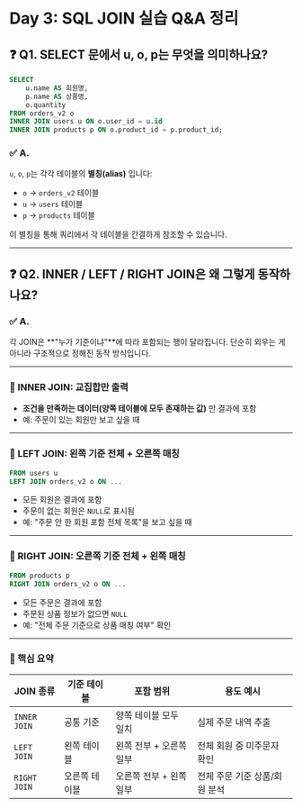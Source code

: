 # Day 3: SQL JOIN 실습 Q&A 정리

## ❓ Q1. SELECT 문에서 u, o, p는 무엇을 의미하나요?

```sql
SELECT 
    u.name AS 회원명,
    p.name AS 상품명,
    o.quantity
FROM orders_v2 o
INNER JOIN users u ON o.user_id = u.id
INNER JOIN products p ON o.product_id = p.product_id;
```

### ✅ A.

`u`, `o`, `p`는 각각 테이블의 **별칭(alias)** 입니다:

- `o` → `orders_v2` 테이블
- `u` → `users` 테이블
- `p` → `products` 테이블

이 별칭을 통해 쿼리에서 각 테이블을 간결하게 참조할 수 있습니다.

---

## ❓ Q2. INNER / LEFT / RIGHT JOIN은 왜 그렇게 동작하나요?

### ✅ A.

각 JOIN은 **"누가 기준이냐"**에 따라 포함되는 행이 달라집니다. 단순히 외우는 게 아니라 구조적으로 정해진 동작 방식입니다.

---

### 🔹 INNER JOIN: 교집합만 출력

- **조건을 만족하는 데이터(양쪽 테이블에 모두 존재하는 값)** 만 결과에 포함
- 예: 주문이 있는 회원만 보고 싶을 때

---

### 🔹 LEFT JOIN: 왼쪽 기준 전체 + 오른쪽 매칭

```sql
FROM users u
LEFT JOIN orders_v2 o ON ...
```

- 모든 회원은 결과에 포함
- 주문이 없는 회원은 `NULL`로 표시됨
- 예: "주문 안 한 회원 포함 전체 목록"을 보고 싶을 때

---

### 🔹 RIGHT JOIN: 오른쪽 기준 전체 + 왼쪽 매칭

```sql
FROM products p
RIGHT JOIN orders_v2 o ON ...
```

- 모든 주문은 결과에 포함
- 주문된 상품 정보가 없으면 `NULL`
- 예: "전체 주문 기준으로 상품 매칭 여부" 확인

---

### 📌 핵심 요약

| JOIN 종류    | 기준 테이블   | 포함 범위              | 용도 예시                        |
|--------------|----------------|-------------------------|-----------------------------------|
| `INNER JOIN` | 공통 기준       | 양쪽 테이블 모두 일치   | 실제 주문 내역 추출              |
| `LEFT JOIN`  | 왼쪽 테이블     | 왼쪽 전부 + 오른쪽 일부 | 전체 회원 중 미주문자 확인       |
| `RIGHT JOIN` | 오른쪽 테이블   | 오른쪽 전부 + 왼쪽 일부 | 전체 주문 기준 상품/회원 분석    |
